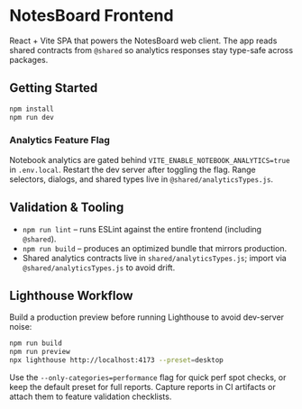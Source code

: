 # NotesBoard Frontend

React + Vite SPA that powers the NotesBoard web client. The app reads shared contracts from `@shared` so analytics responses stay type-safe across packages.

## Getting Started

```bash
npm install
npm run dev
```

### Analytics Feature Flag

Notebook analytics are gated behind `VITE_ENABLE_NOTEBOOK_ANALYTICS=true` in `.env.local`. Restart the dev server after toggling the flag. Range selectors, dialogs, and shared types live in `@shared/analyticsTypes.js`.

## Validation & Tooling

- `npm run lint` – runs ESLint against the entire frontend (including `@shared`).
- `npm run build` – produces an optimized bundle that mirrors production.
- Shared analytics contracts live in `shared/analyticsTypes.js`; import via `@shared/analyticsTypes.js` to avoid drift.

## Lighthouse Workflow

Build a production preview before running Lighthouse to avoid dev-server noise:

```bash
npm run build
npm run preview
npx lighthouse http://localhost:4173 --preset=desktop
```

Use the `--only-categories=performance` flag for quick perf spot checks, or keep the default preset for full reports. Capture reports in CI artifacts or attach them to feature validation checklists.
